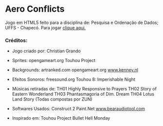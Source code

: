 # Aero Conflicts
Jogo em HTML5 feito para a disciplina de: Pesquisa e Ordenação de Dados; UFFS - Chapecó.
Para jogar [clique aqui.](https://chrisgrando.github.io/aero-conflicts/)

### Créditos:
* Jogo criado por:
Christian Grando

* Sprites:
opengameart.org
Touhou Project

* Backgrounds:
artranked.com
opengameart.org
www.kenney.nl

* Efeitos Sonoros:
freesound.org
Touhou 8: Imperishable Night

* Músicas retiradas de:
TH01 Highly Responsive to Prayers
TH02 Story of Eastern Wonderland
TH03 Phantasmagoria of Dim. Dream
TH04 Lotus Land Story
(Todas compostas por ZUN)

* Softwares Usados:
Construct 2
Paint.Net
www.bearaudiotool.com

* Inspirado em:
Touhou Project
Bullet Hell Monday
